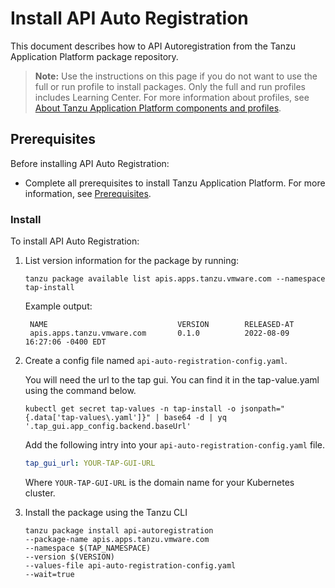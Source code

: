 # Install API Auto Registration

This document describes how to API Autoregistration from the Tanzu Application Platform package repository.

>**Note:** Use the instructions on this page if you do not want to use the full or run profile to install packages.
Only the full and run profiles includes Learning Center.
For more information about profiles, see [About Tanzu Application Platform components and profiles](../about-package-profiles.md).

## <a id='prereqs'></a>Prerequisites

Before installing API Auto Registration:

- Complete all prerequisites to install Tanzu Application Platform. For more information, see [Prerequisites](../prerequisites.md).

### <a id='install'></a>Install

To install API Auto Registration:

1. List version information for the package by running:

    ```console
    tanzu package available list apis.apps.tanzu.vmware.com --namespace tap-install
    ```

    Example output:

    ```console
     NAME                             VERSION        RELEASED-AT
     apis.apps.tanzu.vmware.com       0.1.0          2022-08-09 16:27:06 -0400 EDT
    ```

1. Create a config file named `api-auto-registration-config.yaml`.

   You will need the url to the tap gui. You can find it in the tap-value.yaml using the command below.

   ```console
   kubectl get secret tap-values -n tap-install -o jsonpath="{.data['tap-values\.yaml']}" | base64 -d | yq '.tap_gui.app_config.backend.baseUrl'
   ```

    Add the following intry into your `api-auto-registration-config.yaml` file.
    ```yaml
    tap_gui_url: YOUR-TAP-GUI-URL
    ```

    Where `YOUR-TAP-GUI-URL` is the domain name for your Kubernetes cluster.

1. Install the package using the Tanzu CLI
   
   ```console
   tanzu package install api-autoregistration 
   --package-name apis.apps.tanzu.vmware.com
   --namespace $(TAP_NAMESPACE)
   --version $(VERSION)
   --values-file api-auto-registration-config.yaml
   --wait=true
   ```